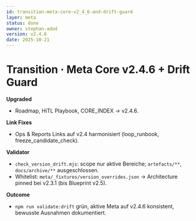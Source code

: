 ```yaml
---
id: transition-meta-core-v2_4_6-and-drift-guard
layer: meta
status: done
owner: stephan-adod
version: v2.4.6
date: 2025-10-21
---
```


# Transition · Meta Core v2.4.6 + Drift Guard

**Upgraded**
- Roadmap, HiTL Playbook, CORE_INDEX → v2.4.6.

**Link Fixes**
- Ops & Reports Links auf v2.4 harmonisiert (loop_runbook, freeze_candidate_check).

**Validator**
- `check_version_drift.mjs`: scope nur aktive Bereiche; `artefacts/**`, `docs/archive/**` ausgeschlossen.
- Whitelist: `meta/_fixtures/version_overrides.json` → Architecture pinned bei v2.3.1 (bis Blueprint v2.5).

**Outcome**
- `npm run validate:drift` grün, aktive Meta auf v2.4.6 konsistent, bewusste Ausnahmen dokumentiert.
